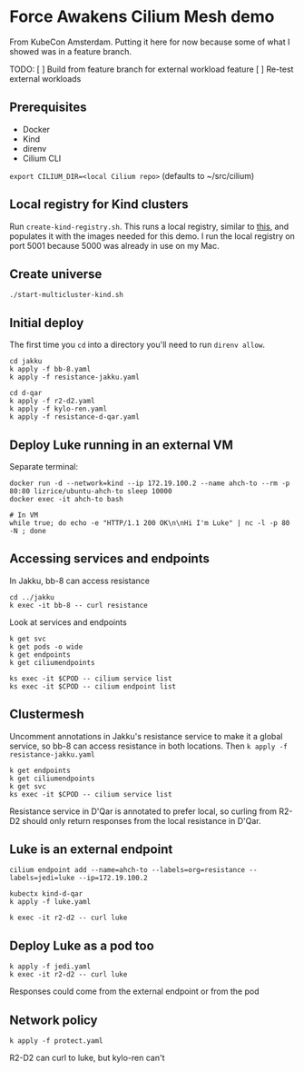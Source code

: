 # Force Awakens Cilium Mesh demo

From KubeCon Amsterdam. Putting it here for now because some of what I showed
was in a feature branch.

TODO:
[ ] Build from feature branch for external workload feature
[ ] Re-test external workloads

## Prerequisites

* Docker
* Kind
* direnv
* Cilium CLI

`export CILIUM_DIR=<local Cilium repo>` (defaults to ~/src/cilium)
## Local registry for Kind clusters

Run `create-kind-registry.sh`. This runs a local registry, similar to
[this](https://kind.sigs.k8s.io/docs/user/local-registry/), and populates it
with the images needed for this demo. I run the local registry on port 5001
because 5000 was already in use on my Mac.

## Create universe

```
./start-multicluster-kind.sh
```

## Initial deploy

The first time you `cd` into a directory you'll need to run `direnv allow`.

```
cd jakku
k apply -f bb-8.yaml
k apply -f resistance-jakku.yaml

cd d-qar
k apply -f r2-d2.yaml
k apply -f kylo-ren.yaml
k apply -f resistance-d-qar.yaml
```

## Deploy Luke running in an external VM

Separate terminal:

```
docker run -d --network=kind --ip 172.19.100.2 --name ahch-to --rm -p 80:80 lizrice/ubuntu-ahch-to sleep 10000
docker exec -it ahch-to bash

# In VM
while true; do echo -e "HTTP/1.1 200 OK\n\nHi I'm Luke" | nc -l -p 80 -N ; done
```

## Accessing services and endpoints

In Jakku, bb-8 can access resistance

```
cd ../jakku
k exec -it bb-8 -- curl resistance
```

Look at services and endpoints

```
k get svc
k get pods -o wide
k get endpoints
k get ciliumendpoints

ks exec -it $CPOD -- cilium service list
ks exec -it $CPOD -- cilium endpoint list
```

## Clustermesh

Uncomment annotations in Jakku's resistance service to make it a global service,
so bb-8 can access resistance in both locations. Then `k apply -f resistance-jakku.yaml`

```
k get endpoints
k get ciliumendpoints
k get svc
ks exec -it $CPOD -- cilium service list
```

Resistance service in D'Qar is annotated to prefer local, so curling from R2-D2 should only
return responses from the local resistance in D'Qar.

## Luke is an external endpoint

```
cilium endpoint add --name=ahch-to --labels=org=resistance --labels=jedi=luke --ip=172.19.100.2
```

```
kubectx kind-d-qar
k apply -f luke.yaml

k exec -it r2-d2 -- curl luke
```

## Deploy Luke as a pod too

```
k apply -f jedi.yaml
k exec -it r2-d2 -- curl luke
```

Responses could come from the external endpoint or from the pod

## Network policy

```
k apply -f protect.yaml
```

R2-D2 can curl to luke, but kylo-ren can't
